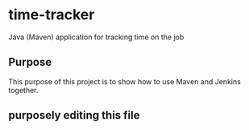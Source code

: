 # time-tracker
Java (Maven) application for tracking time on the job

## Purpose

This purpose of this project is to show how to use Maven and Jenkins together.

## purposely editing this file


